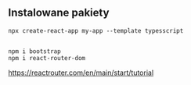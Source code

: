 ## Instalowane pakiety

```console
npx create-react-app my-app --template typesscript


npm i bootstrap
npm i react-router-dom

```

https://reactrouter.com/en/main/start/tutorial